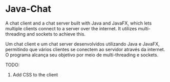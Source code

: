 # Java-Chat

A chat client and a chat server built with Java and JavaFX, which lets multiple clients connect to a server over the internet. It utilizes multi-threading and sockets to achieve this. 

Um chat client e um chat server desenvolvidos utilizando Java e JavaFX, permitindo que vários clientes se conectem ao servidor através da internet. O programa alcança seu objetivo por meio de multi-threading e sockets.

TODO: 
1. Add CSS to the client
